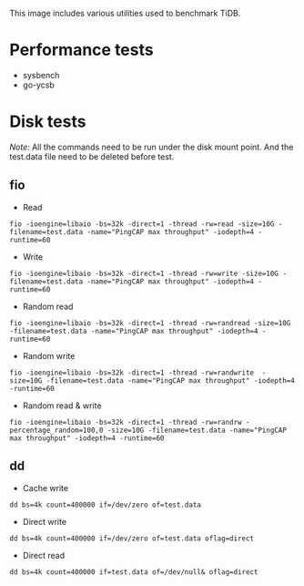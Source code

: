This image includes various utilities used to benchmark TiDB.

# Performance tests

* sysbench
* go-ycsb


# Disk tests

*Note:* All the commands need to be run under the disk mount point. And the test.data file need to be deleted before test.

## fio
* Read
```
fio -ioengine=libaio -bs=32k -direct=1 -thread -rw=read -size=10G -filename=test.data -name="PingCAP max throughput" -iodepth=4 -runtime=60
```

* Write
```
fio -ioengine=libaio -bs=32k -direct=1 -thread -rw=write -size=10G -filename=test.data -name="PingCAP max throughput" -iodepth=4 -runtime=60
```

* Random read
```
fio -ioengine=libaio -bs=32k -direct=1 -thread -rw=randread -size=10G -filename=test.data -name="PingCAP max throughput" -iodepth=4 -runtime=60
```

* Random write
```
fio -ioengine=libaio -bs=32k -direct=1 -thread -rw=randwrite  -size=10G -filename=test.data -name="PingCAP max throughput" -iodepth=4 -runtime=60
```

* Random read & write
```
fio -ioengine=libaio -bs=32k -direct=1 -thread -rw=randrw -percentage_random=100,0 -size=10G -filename=test.data -name="PingCAP max throughput" -iodepth=4 -runtime=60
```

## dd

* Cache write
```
dd bs=4k count=400000 if=/dev/zero of=test.data
```

* Direct write
```
dd bs=4k count=400000 if=/dev/zero of=test.data oflag=direct
```

* Direct read
```
dd bs=4k count=400000 if=test.data of=/dev/null& oflag=direct
```
